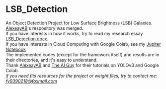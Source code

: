 # LSB_Detection
An Object Detection Project for Low Surface Brightness (LSB) Galaxies. [AlexeayAB](https://github.com//darknet#how-to-train-to-detect-your-custom-objects)'s respository was merged. <br/>If you have interests in how it works, try to read my research essay [LSB_Detection.docx](https://github.com/wannaAC/LSB_Detetion/blob/master/LSB_detection.docx).<br/>If you have interests in Cloud Computing with Google Colab, see my [Jupiter Notebook](https://github.com/wannaAC/LSB_Detetion/blob/master/codes/YOLOv3_Colab.ipynb)<br/>The implemented codes (except for the framework itself) and results are in their directories, and it's easy to understand.<br/>Thank [AlexeayAB](https://github.com/AlexeyAB/darknet#how-to-train-to-detect-your-custom-objects) and [The AI Guy](https://www.youtube.com/watch?v=10joRJt39Ns&t=371s) for their tutorials on YOLOv3 and Google Colab.<br/>*if you need fits resources for the project or weight files, try to contact me: fy9390218@foxmail.com*
